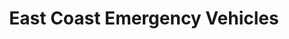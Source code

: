 ---
title: "East Coast Emergency Vehicles"
url: /smithfield/east-coast-emergency-vehicles/
shop: car parts
---
